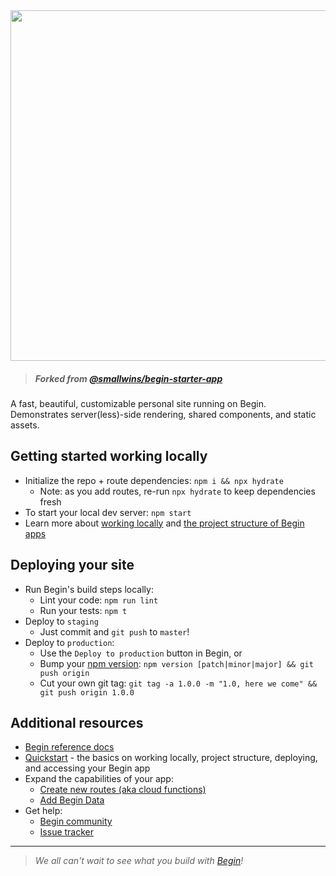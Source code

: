 <img src="https://static.begin.app/node-personal-website/readme-banner.png" width="561">

> ##### Forked from [@smallwins/begin-starter-app](https://github.com/smallwins/begin-starter-app)

A fast, beautiful, customizable personal site running on Begin. Demonstrates server(less)-side rendering, shared components, and static assets.


<!-- ## The guide (coming soon!)

Head here to check out the complete guide to setting up and customizing your Begin personal site! -->


## Getting started working locally

- Initialize the repo + route dependencies: `npm i && npx hydrate`
  - Note: as you add routes, re-run `npx hydrate` to keep dependencies fresh
- To start your local dev server: `npm start`
- Learn more about [working locally](https://docs.begin.com/en/getting-started/working-locally/) and [the project structure of Begin apps](https://docs.begin.com/en/getting-started/project-structure/)


## Deploying your site

- Run Begin's build steps locally:
  - Lint your code: `npm run lint`
  - Run your tests: `npm t`
- Deploy to `staging`
  - Just commit and `git push` to `master`!
- Deploy to `production`:
  - Use the `Deploy to production` button in Begin, or
  - Bump your [npm version](https://docs.npmjs.com/cli/version): `npm version [patch|minor|major] && git push origin`
  - Cut your own git tag: `git tag -a 1.0.0 -m "1.0, here we come" && git push origin 1.0.0`


## Additional resources

- [Begin reference docs](https://docs.begin.com)
- [Quickstart](https://docs.begin.com/en/getting-started/quickstart/) - the basics on working locally, project structure, deploying, and accessing your Begin app
- Expand the capabilities of your app:
  - [Create new routes (aka cloud functions)](https://docs.begin.com/en/functions/creating-new-functions/)
  - [Add Begin Data](https://docs.begin.com/en/data/begin-data/)
- Get help:
  - [Begin community](https://spectrum.chat/begin)
  - [Issue tracker](https://github.com/smallwins/begin-issues/issues)


---


> _We all can't wait to see what you build with [Begin](https://begin.com)!_

